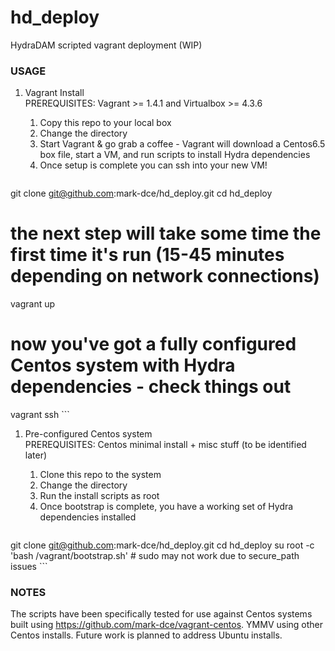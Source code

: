 hd_deploy
=========

HydraDAM scripted vagrant deployment (WIP)

### USAGE  

1. Vagrant Install  
    PREREQUISITES: Vagrant >= 1.4.1 and Virtualbox >= 4.3.6 
    1. Copy this repo to your local box
    1. Change the directory
    1. Start Vagrant & go grab a coffee - Vagrant will download a Centos6.5 box file, start a VM, and run scripts to install Hydra dependencies
    1. Once setup is complete you can ssh into your new VM!  

    ```shell
git clone git@github.com:mark-dce/hd_deploy.git
cd hd_deploy
# the next step will take some time the first time it's run (15-45 minutes depending on network connections)
vagrant up
# now you've got a fully configured Centos system with Hydra dependencies - check things out
vagrant ssh
    ```  
1. Pre-configured Centos system  
    PREREQUISITES: Centos minimal install + misc stuff (to be identified later)
    1. Clone this repo to the system
    1. Change the directory
    1. Run the install scripts as root
    1. Once bootstrap is complete, you have a working set of Hydra dependencies installed  

    ```shell
git clone git@github.com:mark-dce/hd_deploy.git
cd hd_deploy
su root -c 'bash /vagrant/bootstrap.sh'  # sudo may not work due to secure_path issues
    ```

### NOTES  
The scripts have been specifically tested for use against Centos systems built using https://github.com/mark-dce/vagrant-centos.  YMMV using other Centos installs.  Future work is planned to address Ubuntu installs.
